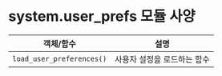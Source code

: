 # system.user_prefs 모듈 사양

| 객체/함수 | 설명 |
|-----------|------|
| `load_user_preferences()` | 사용자 설정을 로드하는 함수 |
